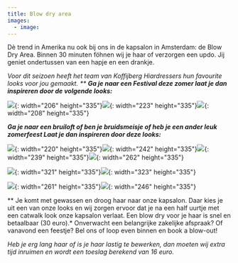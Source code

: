 ```yaml
---
title: Blow dry area
images:
  - image:
---
```


D&egrave; trend in Amerika nu ook bij ons in de kapsalon in Amsterdam: de Blow Dry Area. Binnen 30 minuten föhnen wij je haar of verzorgen een updo. Jij geniet ondertussen van een hapje en een drankje.

*Voor dit seizoen heeft het team van Koffijberg Hiardressers hun favourite looks voor jou gemaakt. \*\* **Ga je naar een Festival deze zomer laat je dan inspireren door de volgende looks:***

![](/uploads/festival-haar-kapper-amsterdam-koffijberg-335.jpg){: width="206" height="335"}![](/uploads/amsterdam-kapper-feestelijk-festival-335.jpg){: width="223" height="335"}![](/uploads/vlecht-festival-haar-kapper-amsterdam-koffijberg-335.jpg){: width="208" height="335"}

***Ga je naar een bruiloft of ben je bruidsmeisje of heb je een ander leuk zomerfeest Laat je dan inspireren door deze looks:***

![](/uploads/amsterdam-kapper-koffijberg-lang-haar-feestelijk-335.jpg){: width="220" height="335"}![](/uploads/feestelijk-kapper-blowdry-amsetrdam-koffijberg-335.jpg){: width="242" height="335"}![](/uploads/haar-fohnen-amsterdam-kapper-koffijberg-335.jpg){: width="239" height="335"}![](/uploads/half-opgetsoken-haar-kapper-amsterdam-koffijberg-335.jpg){: width="262" height="335"}

![](/uploads/koffijberg-amsterdam-kapper-haar-fohnen-335.jpg){: width="321" height="335"}![](/uploads/feestelijk-haar-kapper-amsterdam-koffijberg-335.jpg){: width="323" height="335"}

![](/uploads/feestelijk-haar-updo-kapper-amsterdam-koffijberg-335.jpg){: width="261" height="335"}![](/uploads/feestelijk-koffijberg-amsterdam-kapper-335.jpg){: width="246" height="335"}

\*\* Je komt met gewassen en droog haar naar onze kapsalon. Daar kies je uit een van onze looks en wij zorgen ervoor dat je na een half uurtje met een catwalk look onze kapsalon verlaat. Een blow dry voor je haar is snel en betaalbaar (30 euro).\* Onverwacht een belangrijke zakelijke afspraak? Of vanavond een feestje? Bel ons of loop even binnen en book a blow-out\!

*Heb je erg lang haar of is je haar lastig te bewerken, dan moeten wij extra tijd inruimen en wordt een toeslag berekend van 16 euro.*
